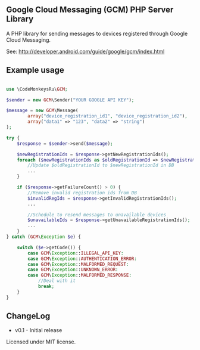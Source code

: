 Google Cloud Messaging (GCM) PHP Server Library
--------------------------------------------

A PHP library for sending messages to devices registered through Google Cloud Messaging.

See:
http://developer.android.com/guide/google/gcm/index.html

Example usage
-----------------------
```php

use \CodeMonkeysRu\GCM;

$sender = new GCM\Sender("YOUR GOOGLE API KEY");

$message = new GCM\Message(
        array("device_registration_id1", "device_registration_id2"),
        array("data1" => "123", "data2" => "string")
);

try {
    $response = $sender->send($message);

    $newRegistrationIds = $response->getNewRegistrationIds();
    foreach ($newRegistrationIds as $oldRegistrationId => $newRegistrationId){
        //Update $oldRegistrationId to $newRegistrationId in DB
        ...
    }

    if ($response->getFailureCount() > 0) {
        //Remove invalid registration ids from DB
        $invalidRegIds = $response->getInvalidRegistrationIds();
        ...

        //Schedule to resend messages to unavailable devices
        $unavailableIds = $response->getUnavailableRegistrationIds();
        ...
    }
} catch (GCM\Exception $e) {

    switch ($e->getCode()) {
        case GCM\Exception::ILLEGAL_API_KEY:
        case GCM\Exception::AUTHENTICATION_ERROR:
        case GCM\Exception::MALFORMED_REQUEST:
        case GCM\Exception::UNKNOWN_ERROR:
        case GCM\Exception::MALFORMED_RESPONSE:
            //Deal with it
            break;
    }
}

```

ChangeLog
----------------------

* v0.1 - Initial release

Licensed under MIT license.